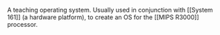 A teaching operating system. Usually used in conjunction with [[System 161]] (a hardware platform), to create an OS for the [[MIPS R3000]] processor. 